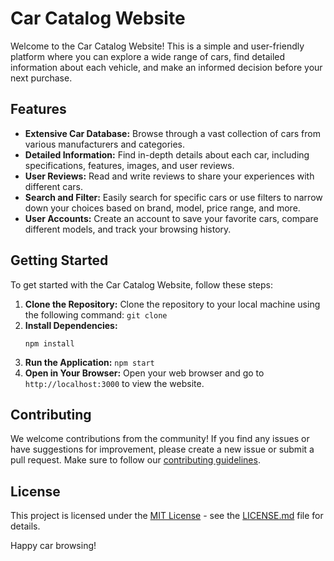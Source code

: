 # Car Catalog Website

Welcome to the Car Catalog Website! This is a simple and user-friendly platform where you can explore a wide range of cars, find detailed information about each vehicle, and make an informed decision before your next purchase.

## Features

- **Extensive Car Database:** Browse through a vast collection of cars from various manufacturers and categories.
- **Detailed Information:** Find in-depth details about each car, including specifications, features, images, and user reviews.
- **User Reviews:** Read and write reviews to share your experiences with different cars.
- **Search and Filter:** Easily search for specific cars or use filters to narrow down your choices based on brand, model, price range, and more.
- **User Accounts:** Create an account to save your favorite cars, compare different models, and track your browsing history.

## Getting Started

To get started with the Car Catalog Website, follow these steps:

1.  **Clone the Repository:**
    Clone the repository to your local machine using the following command:
        ```
        git clone
        ```
2.  **Install Dependencies:**
    ```
    npm install
    ```
3.  **Run the Application:**
        ```
        npm start
        ```
4.  **Open in Your Browser:**
    Open your web browser and go to `http://localhost:3000` to view the website.

## Contributing

We welcome contributions from the community! If you find any issues or have suggestions for improvement, please create a new issue or submit a pull request. Make sure to follow our [contributing guidelines](CONTRIBUTING.md).

## License

This project is licensed under the [MIT License](LICENSE.md) - see the [LICENSE.md](LICENSE.md) file for details.

Happy car browsing!

